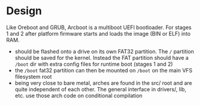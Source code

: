 # Design

Like Oreboot and GRUB, Arcboot is a multiboot UEFI bootloader. For stages 1 and 2 after platform firmware starts and loads the image (BIN or ELF) into RAM.

- should be flashed onto a drive on its own FAT32 partition. The `/` partition should be saved for the kernel. Instead the FAT partition should have a `/boot` dir with extra config files for runtime boot (stages 1 and 2)
- the `/boot` fat32 partition can then be mounted on `/boot` on the main VFS filesystem root
- being very close to bare metal, arches are found in the src/ root and are quite independent of each other. The general interface in drivers/, lib, etc. use those arch code on conditional compilation
